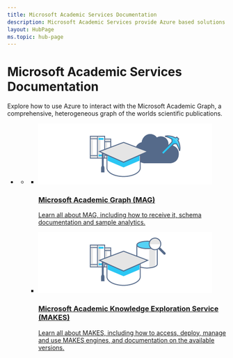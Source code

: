 ```yaml
---
title: Microsoft Academic Services Documentation
description: Microsoft Academic Services provide Azure based solutions for interacting with the Microsoft Academic Graph, a comprehensive, heterogeneous graph of the worlds scientific publications
layout: HubPage
ms.topic: hub-page
---
```

<div id="main" class="v2">
    <div class="container">
        <h1>Microsoft Academic Services Documentation</h1>
        <p>Explore how to use Azure to interact with the Microsoft Academic Graph, a comprehensive, heterogeneous graph of the worlds scientific publications.</p>
        <div class="container">
            <ul class="pivots">
                <li>
                    <a href="#home"></a>
                    <ul id="home">
                        <li>
                            <a href="#home-all"></a>
                            <ul id="home-all" class="cardsC">
                                <li>
                                    <a href="graph/index.yml">
                                        <div class="cardSize">
                                            <div class="cardPadding">
                                                <div class="card">
                                                    <div class="cardImageOuter">
                                                        <div class="cardImage bgdAccent1"> 
                                                            <img src="media/hub-tiles/mag400x140.png" alt="Microsoft Academic Graph" />
                                                        </div>
                                                    </div>
                                                    <div class="cardText">
                                                        <h3>Microsoft Academic Graph (MAG)</h3>
                                                        <p>Learn all about MAG, including how to receive it, schema documentation and sample analytics.</p>
                                                    </div>
                                                </div>
                                            </div>
                                        </div>
                                    </a>
                                </li>
                                <li>
                                    <a href="knowledge-exploration-service/index.yml">
                                        <div class="cardSize">
                                            <div class="cardPadding">
                                                <div class="card">
                                                    <div class="cardImageOuter">
                                                        <div class="cardImage bgdAccent1"> 
                                                            <img src="media/hub-tiles/makes400x140.png" alt="Microsoft Academic Knowledge Exploration Service" />
                                                        </div>
                                                    </div>
                                                    <div class="cardText">
                                                        <h3>Microsoft Academic Knowledge Exploration Service (MAKES)</h3>
                                                        <p>Learn all about MAKES, including how to access, deploy, manage and use MAKES engines, and documentation on the available versions.</p>
                                                    </div>
                                                </div>
                                            </div>
                                        </div>
                                    </a>
                                </li>
                            </ul>
                    </ul>
                </li>
            </ul>
        </div>
    </div>
</div>